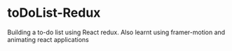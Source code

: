 # toDoList-Redux

Building a to-do list using React redux.
Also learnt using framer-motion and animating react applications

